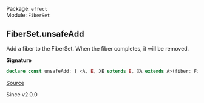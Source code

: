 Package: `effect`<br />
Module: `FiberSet`<br />

## FiberSet.unsafeAdd

Add a fiber to the FiberSet. When the fiber completes, it will be removed.

**Signature**

```ts
declare const unsafeAdd: { <A, E, XE extends E, XA extends A>(fiber: Fiber.RuntimeFiber<XA, XE>, options?: { readonly interruptAs?: FiberId.FiberId | undefined; readonly propagateInterruption?: boolean | undefined; } | undefined): (self: FiberSet<A, E>) => void; <A, E, XE extends E, XA extends A>(self: FiberSet<A, E>, fiber: Fiber.RuntimeFiber<XA, XE>, options?: { readonly interruptAs?: FiberId.FiberId | undefined; readonly propagateInterruption?: boolean | undefined; } | undefined): void; }
```

[Source](https://github.com/Effect-TS/effect/tree/main/packages/effect/src/FiberSet.ts#L187)

Since v2.0.0